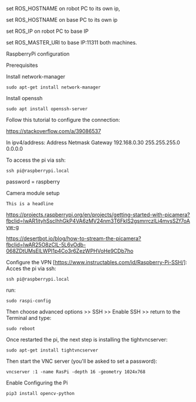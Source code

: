 set ROS_HOSTNAME on robot PC to its own ip,

set ROS_HOSTNAME on base PC to its own ip

set ROS_IP on robot PC to base IP

set ROS_MASTER_URI to base IP:11311 both machines.


RaspberryPi configuration

Prerequisites

Install network-manager
```
sudo apt-get install network-manager
```
Install openssh

```
sudo apt install openssh-server
```

Follow this tutorial to configure the connection:

https://stackoverflow.com/a/39086537

In ipv4/address:
   Address         Netmask      Gateway
192.168.0.30    255.255.255.0   0.0.0.0

To access the pi via ssh:

```
ssh pi@raspberrypi.local
```
password = raspberry


Camera module setup
```
This is a headline
```   

https://projects.raspberrypi.org/en/projects/getting-started-with-picamera?fbclid=IwAR1ityhSsclhhGkP4VA6zMV24nm3T6FkIS2gsmrrczlLi4mvsSZf7oAyw-g

https://desertbot.io/blog/how-to-stream-the-picamera?fbclid=IwAR25O8zClL-5L6vOdb-068ZDtUMsElLWPI1p4Co3r6ZezWPHVoHe9CDb7ho



Configure the VPN [https://www.instructables.com/id/Raspberry-Pi-SSH/]:
Acces the pi via ssh:
```
ssh pi@raspberrypi.local
```
run:
```
sudo raspi-config
```
Then choose advanced options >> SSH >> Enable SSH >> return to the Terminal and type:
```
sudo reboot
```
Once restarted the pi, the next step is installing the tightvncserver:
```
sudo apt-get install tightvncserver
```
Then start the VNC server (you'll be asked to set a password):
```
vncserver :1 -name RasPi -depth 16 -geometry 1024x768
```
Enable
Configuring the Pi

```
pip3 install opencv-python
```
